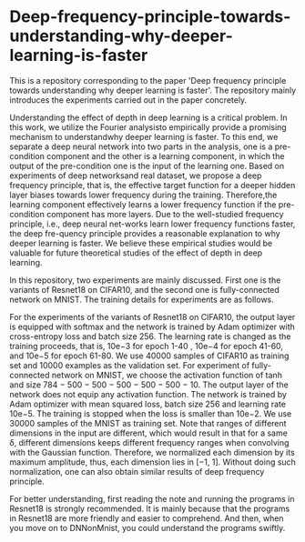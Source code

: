 # Deep-frequency-principle-towards-understanding-why-deeper-learning-is-faster

This is a repository corresponding to the paper 'Deep frequency principle towards understanding why deeper learning is faster'. The repository mainly introduces the experiments carried out in the paper concretely.

Understanding the effect of depth in deep learning is a critical problem. In this work, we utilize the Fourier analysisto empirically provide a promising mechanism to understandwhy deeper learning is faster. To this end, we separate a deep neural network into two parts in the analysis, one is a pre-condition component and the other is a learning component, in which the output of the pre-condition one is the input of the learning one. Based on experiments of deep networksand real dataset, we propose a deep frequency principle, that is, the effective target function for a deeper hidden layer biases towards lower frequency during the training. Therefore,the learning component effectively learns a lower frequency function if the pre-condition component has more layers. Due to the well-studied frequency principle, i.e., deep neural net-works learn lower frequency functions faster, the deep fre-quency principle provides a reasonable explanation to why deeper learning is faster. We believe these empirical studies would be valuable for future theoretical studies of the effect of depth in deep learning.

In this repository, two experiments are mainly discussed. First one is the variants of Resnet18 on CIFAR10, and the second one is fully-connected network on MNIST. The training details for experiments are as follows.

For the experiments of the variants of Resnet18 on CIFAR10, the output layer is equipped with softmax and the network is trained by Adam optimizer with cross-entropy loss and batch size 256. The learning rate is changed as the training proceeds, that is, 10e−3 for epoch 1-40 , 10e−4 for epoch 41-60, and 10e−5 for epoch 61-80. We use 40000 samples of CIFAR10 as training set and 10000 examples as the validation set. For experiment of fully-connected network on MNIST, we choose the activation function of tanh and size 784 − 500 − 500 − 500 − 500 − 500 − 10. The output layer of the network does not equip any activation function. The network is trained by Adam optimizer with mean squared loss, batch size 256 and learning rate 10e−5. The training is stopped when the loss is smaller than 10e−2. We use 30000 samples of the MNIST as training set. Note that ranges of different dimensions in the input are different, which would result in that for a same δ, different dimensions keeps different frequency ranges when convolving with the Gaussian function. Therefore, we normalized each dimension by its maximum amplitude, thus, each dimension lies in [−1, 1]. Without doing such normalization, one can also obtain similar results of deep frequency principle.

For better understanding, first reading the note and running the programs in Resnet18 is strongly recommended. It is mainly because that the programs in Resnet18 are more friendly and easier to comprehend. And then, when you move on to DNNonMnist, you could understand the programs swiftly.
